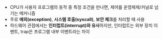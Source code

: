 - CPU가 사용자 프로그램의 동작 중 특정 조건을 만나면, 제어를 운영체제/커널로 넘기는 메커니즘
- 주로 **예외(exception)**, **시스템 호출(syscall)**, **보안 체크**를 처리할 때 사용
- 하드웨어 관점에서는 **인터럽트(interrupt)와 유사**하지만, 인터럽트는 외부 장치 이벤트, trap은 프로그램 내부 이벤트라는 차이